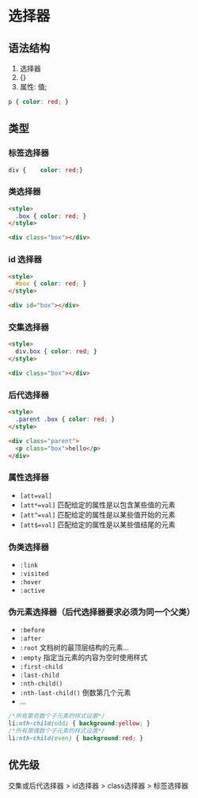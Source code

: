 # 选择器

## 语法结构

1. 选择器
2. {}
3. 属性: 值;

```css
p { color: red; }
```

## 类型

### 标签选择器

```css
div {    color: red;}
```

### 类选择器

```html
<style>
  .box { color: red; }
</style>

<div class="box"></div>
```

### id 选择器

```html
<style>
  #box { color: red; }
</style>

<div id="box"></div>
```

### 交集选择器

```html
<style>
  div.box { color: red; }
</style>

<div class="box"></div>
```

### 后代选择器

```html
<style>
  .parent .box { color: red; }
</style>

<div class="parent">
  <p class="box">hello</p>
</div>
```
### 属性选择器
- ```[att=val]```
- ```[att*=val]``` 匹配给定的属性是以包含某些值的元素
- ```[att^=val]``` 匹配给定的属性是以某些值开始的元素
- ```[att$=val]``` 匹配给定的属性是以某些值结尾的元素

### 伪类选择器
- ```:link```
- ```:visited```
- ```:hover```
- ```:active```

### 伪元素选择器（后代选择器要求必须为同一个父类）
- ```:before```
- ```:after```
- ```:root``` 文档树的最顶层结构的元素…
- ```:empty``` 指定当元素的内容为空时使用样式
- ```:first-child```
- ```:last-child```
- ```:nth-child()```
- ```:nth-last-child()``` 倒数第几个元素
- …

```css
/*所有第奇数个子元素的样式设置*/
li:nth-child(odd) { background:yellow; }
/*所有第偶数个子元素的样式设置*/
li:nth-child(even) { background:red; } 
```

## 优先级

交集或后代选择器 > id选择器 > class选择器 > 标签选择器